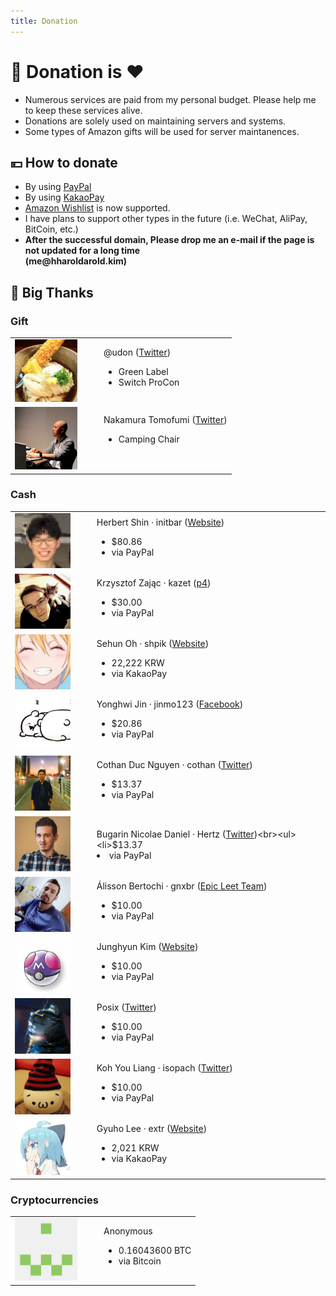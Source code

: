 ```yaml
---
title: Donation
---
```


# &#128184; Donation is ♥

* Numerous services are paid from my personal budget. Please help me to keep these services alive.
* Donations are solely used on maintaining servers and systems.
* Some types of Amazon gifts will be used for server maintanences.

## &#128180; How to donate

* By using [PayPal](https://www.paypal.com/cgi-bin/webscr?cmd=_s-xclick&hosted_button_id=7XMZ85VADYMG2)
* By using <a href="https://qr.kakaopay.com/281006011000024890934332">KakaoPay</a><br>
* <a href="https://www.amazon.co.jp/gp/registry/wishlist/3LVDOY4S0PNRF">Amazon Wishlist</a> is now supported.
* I have plans to support other types in the future (i.e. WeChat, AliPay, BitCoin, etc.)
* **After the successful domain, Please drop me an e-mail if the page is not updated for a long time<br>(me&#64;h<span class="block">harold</span>arold.kim)**

## &#128583; Big Thanks

### Gift

| | | |
| --- | --- | --- |
| <img src=../assets/profile/udon.jpg width=100> | &emsp; | @udon ([Twitter](https://twitter.com/_sumisaka))<br><ul><li>Green Label</li><li>Switch ProCon</li></ul>|
| <img src=../assets/profile/tomoaxe.jpg width=100> | &emsp; | Nakamura Tomofumi ([Twitter](https://twitter.com/tomoaxe))<br><ul><li>Camping Chair</li><br></ul>|

### Cash
| | | |
| --- | --- | --- |
| <img src=../assets/profile/initbar.png width=100> | &emsp; | Herbert Shin &middot; initbar ([Website](https://init.bar/))<br><ul><li>$80.86</li><li>via PayPal</li></ul> |
| <img src=../assets/profile/kazet.jpg width=100> | &emsp; | Krzysztof Zając &middot; kazet ([p4](https://p4.team/))<br><ul><li>$30.00</li><li>via PayPal</li></ul> |
| <img src=../assets/profile/shpik.jpg width=100> | &emsp; | Sehun Oh &middot; shpik ([Website](https://shpik.kr/))<br><ul><li>22,222 KRW</li><li>via KakaoPay</li></ul> |
| <img src=../assets/profile/jinmo123.jpg width=100> | &emsp; | Yonghwi Jin &middot; jinmo123 ([Facebook](https://facebook.com/jinyonghwi/))<br><ul><li>$20.86</li><li>via PayPal</li></ul> |
| <img src=../assets/profile/cothan.jpg width=100> | &emsp; | Cothan Duc Nguyen &middot; cothan ([Twitter](https://twitter.com/c0th4n))<br><ul><li>$13.37</li><li>via PayPal</li></ul> |
| <img src=../assets/profile/hertz.jpg width=100> | &emsp; | Bugarin Nicolae Daniel &middot; Hertz ([Twitter](https://twitter.com/Hertz_))<br><ul><li>$13.37</li><li>via PayPal</li></ul> |
| <img src=../assets/profile/gnxbr.jpg width=100> | &emsp; | Álisson Bertochi &middot; gnxbr ([Epic Leet Team](https://epicleet.team/))<br><ul><li>$10.00</li><li>via PayPal</li></ul> |
| <img src=../assets/profile/jidoc.jpg width=100> | &emsp; | Junghyun Kim ([Website](https://jidoc.me))<br><ul><li>$10.00</li><li>via PayPal</li></ul> |
| <img src=../assets/profile/posix.jpg width=100> | &emsp; | Posix ([Twitter](https://twitter.com/po6ix))<br><ul><li>$10.00</li><li>via PayPal</li></ul> |
| <img src=../assets/profile/isopach.jpg width=100> | &emsp; | Koh You Liang &middot; isopach ([Twitter](https://twitter.com/kohyouliang))<br><ul><li>$10.00</li><li>via PayPal</li></ul> |
| <img src=../assets/profile/extr.jpg width=100> | &emsp; | Gyuho Lee &middot; extr ([Website](https://slime.kr))<br><ul><li>2,021 KRW</li><li>via KakaoPay</li></ul> |

### Cryptocurrencies
| | | |
| --- | --- | --- |
| <img src=../assets/profile/anonymous.png width=100> | &emsp; | Anonymous<br><ul><li>0.16043600 BTC</li><li>via Bitcoin</li></ul>  |
